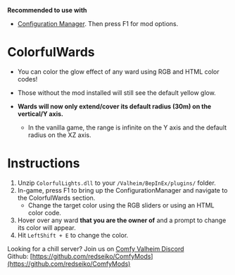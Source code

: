 **Recommended to use with**
- [Configuration Manager](https://www.nexusmods.com/valheim/mods/740)﻿. Then press F1 for mod options.

# ColorfulWards

  * You can color the glow effect of any ward using RGB and HTML color codes!
  * Those without the mod installed will still see the default yellow glow.

  * **Wards will now only extend/cover its default radius (30m) on the vertical/Y axis.**
    * In the vanilla game, the range is infinite on the Y axis and the default radius on the XZ axis.

# Instructions

  1. Unzip `ColorfulLights.dll` to your `/Valheim/BepInEx/plugins/` folder.
  2. In-game, press F1 to bring up the ConfigurationManager and navigate to the ColorfulWards section.
     * Change the target color using the RGB sliders or using an HTML color code.
  3. Hover over any ward **that you are the owner of** and a prompt to change its color will appear.
  4. Hit `LeftShift + E` to change the color.

Looking for a chill server? Join us on [Comfy Valheim Discord](https://discord.gg/ameHJz5PFk)
Github: [https://github.com/redseiko/ComfyMods](https://github.com/redseiko/ComfyMods)